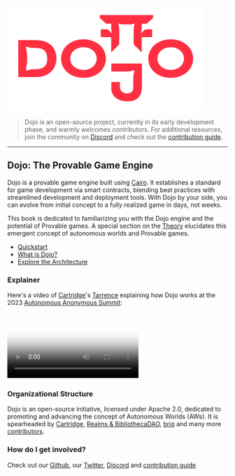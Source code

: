 ![Dojo](images/dojo-mark-full-dark.svg)

> Dojo is an open-source project, currently in its early development phase, and warmly welcomes contributors. For additional resources, join the community on [Discord](https://discord.gg/vUN4Xq9Qv6) and check out the [contribution guide](./misc/contributors.md).

---

## Dojo: The Provable Game Engine

Dojo is a provable game engine built using [Cairo](https://github.com/starkware-libs/cairo). It establishes a standard for game development via smart contracts, blending best practices with streamlined development and deployment tools. With Dojo by your side, you can evolve from initial concept to a fully realized game in days, not weeks.

This book is dedicated to familiarizing you with the Dojo engine and the potential of Provable games. A special section on the [Theory](./theory/autonomous-worlds.md) elucidates this emergent concept of autonomous worlds and Provable games.

- [Quickstart](./getting-started/quick-start.md)
- [What is Dojo? ](./theory/what-is-dojo.md)
- [Explore the Architecture](./cairo/overview.md)


### Explainer

Here's a video of [Cartridge](https://cartridge.gg/)'s [Tarrence](https://twitter.com/tarrenceva) explaining how Dojo works at the 2023 [Autonomous Anonymous Summit](https://twitter.com/pet3rpan_/status/1666764726427353091):

<video controls poster="https://gf326cjag4w6pdpc42qp22enfhxsywmq6sgs7mkxbn6el7aioyxa.arweave.net/MXevCSA3LeeN4uag_WiNKe8sWZD0jS-xVwt8RfwIdi4">
  <source src="https://sfx25btazqz62pajxecorlp4exskwgokakub44rxmpnsosep5iqa.arweave.net/kW-uhmDMM-08CbkE6K38JeSrGcoCqB5yN2PbJ0iP6iA" type="video/mp4">
  Your browser does not support the video tag.
</video>




### Organizational Structure
Dojo is an open-source initiative, licensed under Apache 2.0, dedicated to promoting and advancing the concept of Autonomous Worlds (AWs). It is spearheaded by [Cartridge](https://cartridge.gg/), [Realms & BibliothecaDAO](https://bibliothecadao.xyz/), [briq](https://briq.construction/) and many more [contributors](https://github.com/orgs/dojoengine/people).

### How do I get involved?

Check out our [Github](https://github.com/dojoengine), our [Twitter](https://twitter.com/dojostarknet), [Discord](https://discord.gg/vUN4Xq9Qv6) and [contribution guide](https://book.dojoengine.org/misc/contributors.html)
